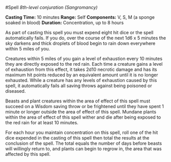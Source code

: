 #Spell
*8th-level conjuration (Sangromancy)*

**Casting Time:** 10 minutes
**Range:** Self
**Components:** V, S, M (a sponge soaked in blood)
**Duration:** Concentration, up to 8 hours

As part of casting this spell you must expend eight hit dice or the spell automatically fails. If you do, over the course of the next 1d6 x 5 minutes the sky darkens and thick droplets of blood begin to rain down everywhere within 5 miles of you.

Creatures within 5 miles of you gain a level of exhaustion every 10 minutes they are directly exposed to the red rain. Each time a creature gains a level of exhaustion from this effect, it takes 2d10 necrotic damage and has its maximum hit points reduced by an equivalent amount until it is no longer exhausted. While a creature has any levels of exhaustion caused by this spell, it automatically fails all saving throws against being poisoned or diseased.

Beasts and plant creatures within the area of effect of this spell must succeed on a Wisdom saving throw or be frightened until they have spent 1 minute or longer outside the area of effect of this spell. Mundane plants within the area of effect of this spell wither and die after being exposed to the red rain for at least 10 minutes.

For each hour you maintain concentration on this spell, roll one of the hit dice expended in the casting of this spell then total the results at the conclusion of the spell. The total equals the number of days before beasts will willingly return to, and plants can begin to regrow in, the area that was affected by this spell.